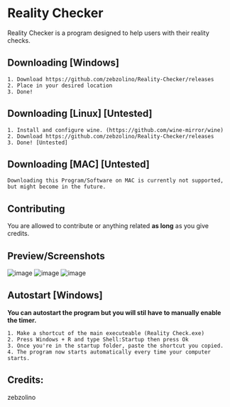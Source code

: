 Reality Checker
====


Reality Checker is a program designed to help users with their reality checks.

Downloading [Windows]
----------
    1. Download https://github.com/zebzolino/Reality-Checker/releases
    2. Place in your desired location
    3. Done!
    
    
Downloading [Linux] [Untested]
----------
    1. Install and configure wine. (https://github.com/wine-mirror/wine)
    2. Download https://github.com/zebzolino/Reality-Checker/releases
    3. Done! [Untested]
    
    
Downloading [MAC] [Untested]
----------
    Downloading this Program/Software on MAC is currently not supported, but might become in the future.


Contributing
------------
You are allowed to contribute or anything related **as long** as you give credits.


Preview/Screenshots
------------
![image](https://user-images.githubusercontent.com/47001560/166504811-504a74bc-ce48-4604-9b4f-fa595514e2ff.png)
![image](https://user-images.githubusercontent.com/47001560/166504916-94eb2699-9c95-46de-a5eb-87eb6e158770.png)
![image](https://user-images.githubusercontent.com/47001560/166504969-dc960608-ebdc-41c0-ac7b-5db4ba1a9a48.png)


Autostart [Windows]
------------
**You can autostart the program but you will stil have to manually enable the timer.**

    1. Make a shortcut of the main executeable (Reality Check.exe)
    2. Press Windows + R and type Shell:Startup then press Ok
    3. Once you're in the startup folder, paste the shortcut you copied.
    4. The program now starts automatically every time your computer starts.
    
    
Credits:
------------
zebzolino


